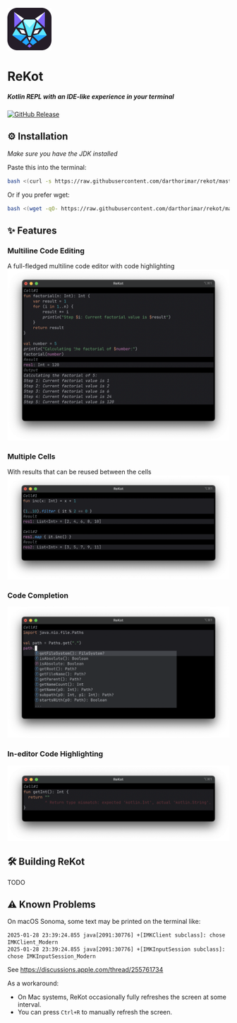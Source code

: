 <p align="left">
<img src="logo.svg" alt="ReKot" width="100">
</p>
<h1 align="left">ReKot</h1>

##### <i>Kotlin REPL with an IDE-like experience in your terminal</i>

[![GitHub Release](https://img.shields.io/github/v/release/darthorimar/rekot)](https://github.com/darthorimar/rekot/releases/latest)

## ⚙️ Installation

_Make sure you have the JDK installed_

Paste this into the terminal:

```bash
bash <(curl -s https://raw.githubusercontent.com/darthorimar/rekot/master/install.sh)
```

Or if you prefer wget:

```bash
bash <(wget -qO- https://raw.githubusercontent.com/darthorimar/rekot/master/install.sh)
```

## ✨ Features

### Multiline Code Editing

A full-fledged multiline code editor with code highlighting
<img src="images/multi_line.png" alt="Multiline code editing" >

### Multiple Cells

With results that can be reused between the cells
<img src="images/multi_cell.png" alt="Multiple cells" >

### Code Completion

<img src="images/completion.png" alt="Code completion" >

### In-editor Code Highlighting
<img src="images/errors.png" alt="In-editor code highlighting" >

## 🛠️ Building ReKot
TODO

## ⚠️ Known Problems

On macOS Sonoma, some text may be printed on the terminal like:
```
2025-01-28 23:39:24.855 java[2091:30776] +[IMKClient subclass]: chose IMKClient_Modern
2025-01-28 23:39:24.855 java[2091:30776] +[IMKInputSession subclass]: chose IMKInputSession_Modern
```

See https://discussions.apple.com/thread/255761734

As a workaround:
- On Mac systems, ReKot occasionally fully refreshes the screen at some interval.
- You can press `Ctrl+R` to manually refresh the screen.